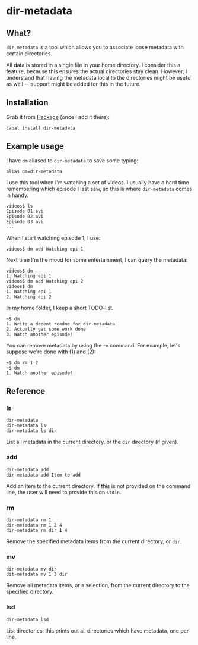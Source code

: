 dir-metadata
============

What?
-----

`dir-metadata` is a tool which allows you to associate loose metadata with
certain directories.

All data is stored in a single file in your home directory. I consider this a
feature, because this ensures the actual directories stay clean. However, I
understand that having the metadata local to the directories might be useful as
well -- support might be added for this in the future.

Installation
------------

Grab it from [Hackage][] (once I add it there):

    cabal install dir-metadata

[Hackage]: http://hackage.haskell.org/

Example usage
-------------

I have `dm` aliased to `dir-metadata` to save some typing:

    alias dm=dir-metadata

I use this tool when I'm watching a set of videos. I usually have a hard time
remembering which episode I last saw, so this is where `dir-metadata` comes in
handy.

    videos$ ls
    Episode 01.avi
    Episode 02.avi
    Episode 03.avi
    ...

When I start watching episode 1, I use:

    videos$ dm add Watching epi 1

Next time I'm the mood for some entertainment, I can query the metadata:

    videos$ dm
    1. Watching epi 1
    videos$ dm add Watching epi 2
    videos$ dm
    1. Watching epi 1
    2. Watching epi 2

In my home folder, I keep a short TODO-list.
    
    ~$ dm
    1. Write a decent readme for dir-metadata
    2. Actually get some work done
    3. Watch another episode!

You can remove metadata by using the `rm` command. For example, let's suppose
we're done with (1) and (2):

    ~$ dm rm 1 2
    ~$ dm
    1. Watch another episode!

Reference
---------

### ls

    dir-metadata
    dir-metadata ls
    dir-metadata ls dir

List all metadata in the current directory, or the `dir` directory (if given).

### add

    dir-metadata add
    dir-metadata add Item to add

Add an item to the current directory. If this is not provided on the command
line, the user will need to provide this on `stdin`.

### rm

    dir-metadata rm 1
    dir-metadata rm 1 2 4
    dir-metadata rm dir 1 4

Remove the specified metadata items from the current directory, or `dir`.

### mv

    dir-metadata mv dir
    dit-metadata mv 1 3 dir

Remove all metadata items, or a selection, from the current directory to the
specified directory.

### lsd

    dir-metadata lsd

List directories: this prints out all directories which have metadata, one per
line.
